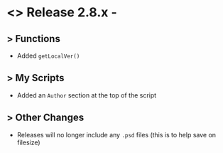 # <> Release 2.8.x -

## > Functions
- Added `getLocalVer()`

## > My Scripts
- Added an `Author` section at the top of the script

## > Other Changes
- Releases will no longer include any `.psd` files (this is to help save on filesize)